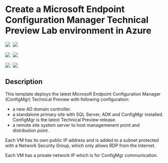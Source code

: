 # Create a Microsoft Endpoint Configuration Manager Technical Preview Lab environment in Azure

<IMG SRC="https://azurequickstartsservice.blob.core.windows.net/badges/sccm-technicalpreview/PublicLastTestDate.svg" />&nbsp;
<IMG SRC="https://azurequickstartsservice.blob.core.windows.net/badges/sccm-technicalpreview/PublicDeployment.svg" />&nbsp;

<IMG SRC="https://azurequickstartsservice.blob.core.windows.net/badges/sccm-technicalpreview/FairfaxLastTestDate.svg" />&nbsp;
<IMG SRC="https://azurequickstartsservice.blob.core.windows.net/badges/sccm-technicalpreview/FairfaxDeployment.svg" />&nbsp;

<IMG SRC="https://azurequickstartsservice.blob.core.windows.net/badges/sccm-technicalpreview/BestPracticeResult.svg" />&nbsp;
<IMG SRC="https://azurequickstartsservice.blob.core.windows.net/badges/sccm-technicalpreview/CredScanResult.svg" />&nbsp;

## Description

This template deploys the latest Microsoft Endpoint Configuration Manager (ConfigMgr) Technical Preview with following configuration: 

* a new AD domain controller. 
* a standalone primary site with SQL Server, ADK and ConfigMgr installed. ConfigMgr is the latest Technical Preview release.
* a remote site system server to host managemenent point and distribution point. 

Each VM has its own public IP address and is added to a subnet protected with a Network Security Group, which only allows RDP from the Internet. 

Each VM has a private network IP which is for ConfigMgr communication. 

